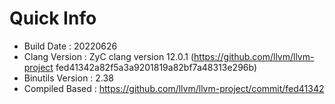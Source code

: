 # Quick Info
* Build Date : 20220626
* Clang Version : ZyC clang version 12.0.1 (https://github.com/llvm/llvm-project fed41342a82f5a3a9201819a82bf7a48313e296b)
* Binutils Version : 2.38
* Compiled Based : https://github.com/llvm/llvm-project/commit/fed41342

